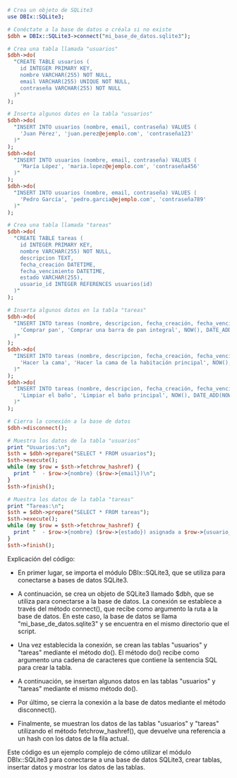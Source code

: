 ```perl
# Crea un objeto de SQLite3
use DBIx::SQLite3;

# Conéctate a la base de datos o créala si no existe
$dbh = DBIx::SQLite3->connect("mi_base_de_datos.sqlite3");

# Crea una tabla llamada "usuarios"
$dbh->do(
  "CREATE TABLE usuarios (
    id INTEGER PRIMARY KEY,
    nombre VARCHAR(255) NOT NULL,
    email VARCHAR(255) UNIQUE NOT NULL,
    contraseña VARCHAR(255) NOT NULL
  )"
);

# Inserta algunos datos en la tabla "usuarios"
$dbh->do(
  "INSERT INTO usuarios (nombre, email, contraseña) VALUES (
    'Juan Pérez', 'juan.perez@ejemplo.com', 'contraseña123'
  )"
);
$dbh->do(
  "INSERT INTO usuarios (nombre, email, contraseña) VALUES (
    'María López', 'maria.lopez@ejemplo.com', 'contraseña456'
  )"
);
$dbh->do(
  "INSERT INTO usuarios (nombre, email, contraseña) VALUES (
    'Pedro García', 'pedro.garcia@ejemplo.com', 'contraseña789'
  )"
);

# Crea una tabla llamada "tareas"
$dbh->do(
  "CREATE TABLE tareas (
    id INTEGER PRIMARY KEY,
    nombre VARCHAR(255) NOT NULL,
    descripcion TEXT,
    fecha_creación DATETIME,
    fecha_vencimiento DATETIME,
    estado VARCHAR(255),
    usuario_id INTEGER REFERENCES usuarios(id)
  )"
);

# Inserta algunos datos en la tabla "tareas"
$dbh->do(
  "INSERT INTO tareas (nombre, descripcion, fecha_creación, fecha_vencimiento, estado, usuario_id) VALUES (
    'Comprar pan', 'Comprar una barra de pan integral', NOW(), DATE_ADD(NOW(), INTERVAL 1 DAY), 'Pendiente', 1
  )"
);
$dbh->do(
  "INSERT INTO tareas (nombre, descripcion, fecha_creación, fecha_vencimiento, estado, usuario_id) VALUES (
    'Hacer la cama', 'Hacer la cama de la habitación principal', NOW(), DATE_ADD(NOW(), INTERVAL 1 DAY), 'Pendiente', 2
  )"
);
$dbh->do(
  "INSERT INTO tareas (nombre, descripcion, fecha_creación, fecha_vencimiento, estado, usuario_id) VALUES (
    'Limpiar el baño', 'Limpiar el baño principal', NOW(), DATE_ADD(NOW(), INTERVAL 2 DAYS), 'En progreso', 3
  )"
);

# Cierra la conexión a la base de datos
$dbh->disconnect();

# Muestra los datos de la tabla "usuarios"
print "Usuarios:\n";
$sth = $dbh->prepare("SELECT * FROM usuarios");
$sth->execute();
while (my $row = $sth->fetchrow_hashref) {
  print "  - $row->{nombre} ($row->{email})\n";
}
$sth->finish();

# Muestra los datos de la tabla "tareas"
print "Tareas:\n";
$sth = $dbh->prepare("SELECT * FROM tareas");
$sth->execute();
while (my $row = $sth->fetchrow_hashref) {
  print "  - $row->{nombre} ($row->{estado}) asignada a $row->{usuario_id}\n";
}
$sth->finish();
```

Explicación del código:

* En primer lugar, se importa el módulo DBIx::SQLite3, que se utiliza para conectarse a bases de datos SQLite3.

* A continuación, se crea un objeto de SQLite3 llamado $dbh, que se utiliza para conectarse a la base de datos. La conexión se establece a través del método connect(), que recibe como argumento la ruta a la base de datos. En este caso, la base de datos se llama "mi_base_de_datos.sqlite3" y se encuentra en el mismo directorio que el script.

* Una vez establecida la conexión, se crean las tablas "usuarios" y "tareas" mediante el método do(). El método do() recibe como argumento una cadena de caracteres que contiene la sentencia SQL para crear la tabla.

* A continuación, se insertan algunos datos en las tablas "usuarios" y "tareas" mediante el mismo método do().

* Por último, se cierra la conexión a la base de datos mediante el método disconnect().

* Finalmente, se muestran los datos de las tablas "usuarios" y "tareas" utilizando el método fetchrow_hashref(), que devuelve una referencia a un hash con los datos de la fila actual.

Este código es un ejemplo complejo de cómo utilizar el módulo DBIx::SQLite3 para conectarse a una base de datos SQLite3, crear tablas, insertar datos y mostrar los datos de las tablas.